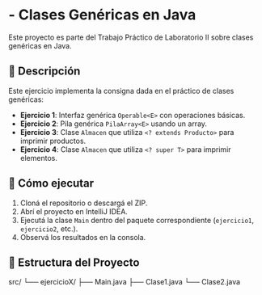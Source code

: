 #  - Clases Genéricas en Java

Este proyecto es parte del Trabajo Práctico de Laboratorio II sobre clases genéricas en Java.

## 📘 Descripción

Este ejercicio implementa la consigna dada en el práctico de clases genéricas:

- **Ejercicio 1**: Interfaz genérica `Operable<E>` con operaciones básicas.
- **Ejercicio 2**: Pila genérica `PilaArray<E>` usando un array.
- **Ejercicio 3**: Clase `Almacen` que utiliza `<? extends Producto>` para imprimir productos.
- **Ejercicio 4**: Clase `Almacen` que utiliza `<? super T>` para imprimir elementos.

## 🚀 Cómo ejecutar

1. Cloná el repositorio o descargá el ZIP.
2. Abrí el proyecto en IntelliJ IDEA.
3. Ejecutá la clase `Main` dentro del paquete correspondiente (`ejercicio1`, `ejercicio2`, etc.).
4. Observá los resultados en la consola.


## 📂 Estructura del Proyecto

src/
└── ejercicioX/
├── Main.java
├── Clase1.java
└── Clase2.java




